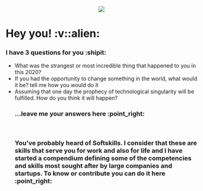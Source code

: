 <p align="center">
  <img src="https://github.com/dashdancing/dashdancing/blob/main/assets/monoplazaf1.png">
</p>
 <h1> Hey you! :v::alien:</h1>
 <h3>I have 3 questions for you :shipit:</h3>
 <ul list-style-type: decimal;>
 <li>What was the strangest or most incredible thing that happened to you in this 2020?</li>
 <li>If you had the opportunity to change something in the world, what would it be? tell me how you would do it</li>
 <li>Assuming that one day the prophecy of technological singularity will be fulfilled. How do you think it will happen?</li> 
 <h3>...leave me your answers here :point_right:</h3>
 <br>
 <h3>You've probably heard of Softskills. I consider that these are skills that serve you for work and also for life and I have started a compendium defining some of the competencies and skills most sought after by large companies and startups. To know or contribute you can do it here :point_right:</h3>
